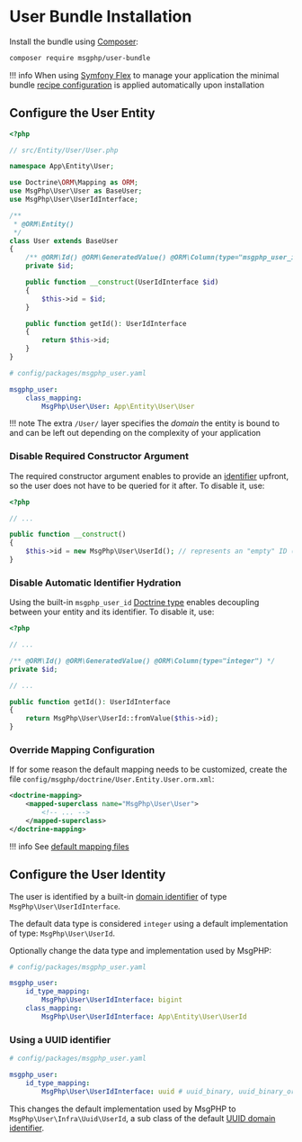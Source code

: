 # User Bundle Installation

Install the bundle using [Composer]:

```bash
composer require msgphp/user-bundle
```

!!! info
    When using [Symfony Flex] to manage your application the minimal bundle [recipe configuration] is applied
    automatically upon installation
    
## Configure the User Entity

```php
<?php

// src/Entity/User/User.php

namespace App\Entity\User;

use Doctrine\ORM\Mapping as ORM;
use MsgPhp\User\User as BaseUser;
use MsgPhp\User\UserIdInterface;

/**
 * @ORM\Entity()
 */
class User extends BaseUser
{
    /** @ORM\Id() @ORM\GeneratedValue() @ORM\Column(type="msgphp_user_id", length=191) */
    private $id;

    public function __construct(UserIdInterface $id)
    {
        $this->id = $id;
    }

    public function getId(): UserIdInterface
    {
        return $this->id;
    }
}
```

```yaml
# config/packages/msgphp_user.yaml

msgphp_user:
    class_mapping:
        MsgPhp\User\User: App\Entity\User\User
```

!!! note
    The extra `/User/` layer specifies the _domain_ the entity is bound to and can be left out depending on the
    complexity of your application

### Disable Required Constructor Argument

The required constructor argument enables to provide an [identifier](../../ddd/identifiers.md) upfront, so the user does
not have to be queried for it after. To disable it, use:

```php
<?php

// ...

public function __construct()
{
    $this->id = new MsgPhp\User\UserId(); // represents an "empty" ID (i.e. "new")
}
```

### Disable Automatic Identifier Hydration

Using the built-in `msgphp_user_id` [Doctrine type](../../infrastructure/doctrine-dbal.md#domain-identifier-type)
enables decoupling between your entity and its identifier. To disable it, use:

```php
<?php

// ...

/** @ORM\Id() @ORM\GeneratedValue() @ORM\Column(type="integer") */
private $id;

// ...

public function getId(): UserIdInterface
{
    return MsgPhp\User\UserId::fromValue($this->id);
}
```

### Override Mapping Configuration

If for some reason the default mapping needs to be customized, create the file `config/msgphp/doctrine/User.Entity.User.orm.xml`:

```xml
<doctrine-mapping>
    <mapped-superclass name="MsgPhp\User\User">
        <!-- ... -->    
    </mapped-superclass>
</doctrine-mapping>
```

!!! info
    See [default mapping files](https://github.com/msgphp/user/tree/master/Infra/Doctrine/Resources/dist-mapping)

## Configure the User Identity

The user is identified by a built-in [domain identifier](../../ddd/identifiers.md) of type `MsgPhp\User\UserIdInterface`.

The default data type is considered `integer` using a default implementation of type: `MsgPhp\User\UserId`.

Optionally change the data type and implementation used by MsgPHP:

```yaml
# config/packages/msgphp_user.yaml

msgphp_user:
    id_type_mapping:
        MsgPhp\User\UserIdInterface: bigint
    class_mapping:
        MsgPhp\User\UserIdInterface: App\Entity\User\UserId
```

### Using a UUID identifier

```yaml
# config/packages/msgphp_user.yaml

msgphp_user:
    id_type_mapping:
        MsgPhp\User\UserIdInterface: uuid # uuid_binary, uuid_binary_ordered_time
```

This changes the default implementation used by MsgPHP to `MsgPhp\User\Infra\Uuid\UserId`, a sub class of the default [UUID domain identifier](../../infrastructure/uuid.md#domain-identifier).

[Composer]: https://getcomposer.org
[Symfony Flex]: https://symfony.com/doc/current/setup/flex.html
[recipe configuration]: https://github.com/symfony/recipes-contrib/tree/master/msgphp/user-bundle

